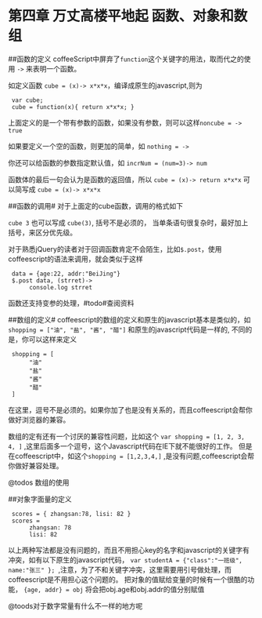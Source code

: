 第四章 万丈高楼平地起 函数、对象和数组
==

##函数的定义
coffeeScript中屏弃了`function`这个关键字的用法，取而代之的使用 `->` 来表明一个函数。

如定义函数 `cube = (x)-> x*x*x`，编译成原生的javascript,则为

     var cube;
     cube = function(x){ return x*x*x; }

上面定义的是一个带有参数的函数，如果没有参数，则可以这样`noncube = -> true`

如果要定义一个空的函数，则更加的简单，如  `nothing = ->`

你还可以给函数的参数指定默认值，如 `incrNum = (num=3)-> num`

函数体的最后一句会认为是函数的返回值，所以 `cube = (x)-> return x*x*x` 可以简写成 `cube = (x)-> x*x*x`

##函数的调用#
对于上面定的cube函数，调用的格式如下

`cube 3`
也可以写成 `cube(3)`, 括号不是必须的， 当单条语句很复杂时，最好加上括号，来区分优先级。

对于熟悉jQuery的读者对于回调函数肯定不会陌生，比如`$.post`，使用coffeescript的语法来调用，就会类似于这样

     data = {age:22, addr:"BeiJing"}
     $.post data, (strret)->
          console.log strret
          
函数还支持变参的处理，#todo#查阅资料

##数组的定义#
coffeescript的数组的定义和原生的javascript基本是类似的，如
`shopping = ["油", "盐", "酱", "醋"]` 和原生的javascript代码是一样的, 不同的是，你可以这样来定义

     shopping = [
          "油"
          "盐"
          "酱"
          "醋"
     ]
     
在这里，逗号不是必须的。如果你加了也是没有关系的，而且coffeescript会帮你做好浏览器的兼容。

数组的定有还有一个讨厌的兼容性问题，比如这个 `var shopping = [1, 2, 3, 4, ]`  ,这里后面多一个逗号，这个Javascript代码在IE下就不能很好的工作。
但是在coffeescript中，如这个`shopping = [1,2,3,4,]` ,是没有问题,coffeescript会帮你做好兼容处理。

@todos 数组的使用

##对象字面量的定义

     scores = { zhangsan:78, lisi: 82 }
     scores = 
          zhangsan: 78
          lisi: 82
以上两种写法都是没有问题的，而且不用担心key的名字和javascript的关键字有冲突，如有以下原生的javascript代码，
`var studentA = {"class":"一班级", name:"张三" }; `,注意，为了不和关键字冲突，这里需要用引号做处理，而coffeescript是不用担心这个问题的。
把对象的值赋给变量的时候有一个很酷的功能， `{age, addr} = obj`
将会把obj.age和obj.addr的值分别赋值


@toods对于数字常量有什么不一样的地方呢
